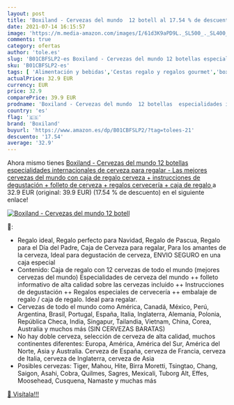 ```yaml
---
layout: post
title: 'Boxiland - Cervezas del mundo  12 botell al 17.54 % de descuento'
date: 2021-07-14 16:15:57
image: 'https://m.media-amazon.com/images/I/61d3K9aPD9L._SL500_._SL400_.jpg'
comments: true
category: ofertas
author: 'tole.es'
slug: 'B01CBFSLP2-es Boxiland - Cervezas del mundo 12 botellas especialidades...'
sku: 'B01CBFSLP2-es'
tags: [ 'Alimentación y bebidas','Cestas regalo y regalos gourmet','boxiland','cerveza', ]
actualPrice: 32.9 EUR
currency: EUR
price: 32.9
comparePrice: 39.9 EUR
prodname: 'Boxiland - Cervezas del mundo  12 botellas  especialidades internacionales de cerveza para regalar - Las mejores cervezas del mundo con caja de regalo  cerveza + instrucciones de degustación + folleto de cerveza + regalos cervecería + caja de regalo '
country: 'es'
flag: '🇪🇸'
brand: 'Boxiland'
buyurl: 'https://www.amazon.es/dp/B01CBFSLP2/?tag=tolees-21'
descuento: '17.54'
average: '32.9'
---
```


Ahora mismo tienes [Boxiland - Cervezas del mundo  12 botellas  especialidades internacionales de cerveza para regalar - Las mejores cervezas del mundo con caja de regalo  cerveza + instrucciones de degustación + folleto de cerveza + regalos cervecería + caja de regalo ](https://www.amazon.es/dp/B01CBFSLP2/?tag=tolees-21) a 32.9 EUR (original: 39.9 EUR) (17.54 %  de descuento) en el siguiente enlace!

[![Boxiland - Cervezas del mundo  12 botell](https://m.media-amazon.com/images/I/61d3K9aPD9L._SL500_._SL400_.jpg)](https://www.amazon.es/dp/B01CBFSLP2/?tag=tolees-21)

🔎:

- Regalo ideal, Regalo perfecto para Navidad, Regalo de Pascua, Regalo para el Día del Padre, Caja de Cerveza para regalar, Para los amantes de la cerveza, Ideal para degustación de cerveza, ENVIO SEGURO en una caja especial
- Contenido: Caja de regalo con 12 cervezas de todo el mundo (mejores cervezas del mundo) Especialidades de cerveza del mundo ++ folleto informativo de alta calidad sobre las cervezas incluido ++ Instrucciones de degustación ++ Regalos especiales de cervecería ++ embalaje de regalo / caja de regalo. Ideal para regalar.
- Cervezas de todo el mundo como América, Canadá, México, Perú, Argentina, Brasil, Portugal, España, Italia, Inglaterra, Alemania, Polonia, República Checa, India, Singapur, Tailandia, Vietnam, China, Corea, Australia y muchos más (SIN CERVEZAS BARATAS)
- No hay doble cerveza, selección de cerveza de alta calidad, muchos continentes diferentes: Europa, América, América del Sur, América del Norte, Asia y Australia. Cerveza de España, cerveza de Francia, cerveza de Italia, cerveza de Inglaterra, cerveza de Asia
- Posibles cervezas: Tiger, Mahou, Hite, Birra Moretti, Tsingtao, Chang, Saigon, Asahi, Cobra, Quilmes, Sagres, Mexicali, Tuborg Alt, Effes, Moosehead, Cusquena, Namaste y muchas más

[🛒 Visítala!!!](https://www.amazon.es/dp/B01CBFSLP2/?tag=tolees-21)
